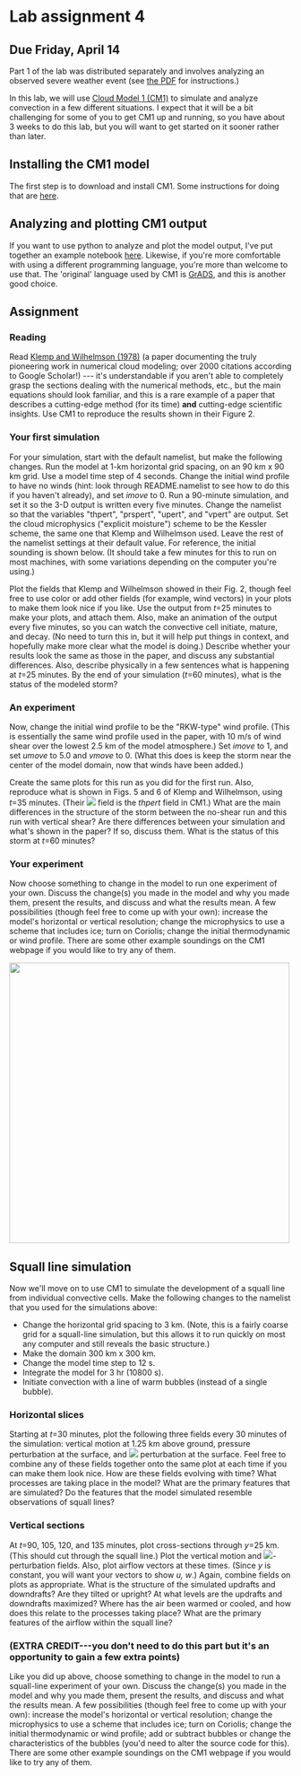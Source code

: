 # Lab assignment 4
## Due Friday, April 14

Part 1 of the lab was distributed separately and involves analyzing an observed severe weather event (see [the PDF](lab4/lab4.pdf) for instructions.)  

In this lab, we will use [Cloud Model 1 (CM1)](https://www2.mmm.ucar.edu/people/bryan/cm1/) to simulate and analyze convection in a few different situations. I expect that it will be a bit challenging for some of you to get CM1 up and running, so you have about 3 weeks to do this lab, but you will want to get started on it sooner rather than later.

## Installing the CM1 model
The first step is to download and install CM1. Some instructions for doing that are [here](lab4/cm1_instructions.md).

## Analyzing and plotting CM1 output
If you want to use python to analyze and plot the model output, I've put together an example notebook [here](lab4/cm1_plots_examples.ipynb). Likewise, if you're more comfortable with using a different programming language, you're more than welcome to use that. The 'original' language used by CM1 is [GrADS](http://cola.gmu.edu/grads/), and this is another good choice.

## Assignment

### Reading
Read [Klemp and Wilhelmson (1978)](https://journals.ametsoc.org/view/journals/atsc/35/6/1520-0469_1978_035_1070_tsotdc_2_0_co_2.xml?tab_body=abstract-display) (a paper documenting the truly pioneering work in numerical cloud modeling; over 2000 citations according to Google Scholar!) --- it's understandable if you aren't able to completely grasp the sections dealing with the numerical methods, etc., but the main equations should look familiar, and this is a rare example of a paper that describes a cutting-edge method (for its time) **and** cutting-edge scientific insights.  Use CM1 to reproduce the results shown in their Figure 2.

### Your first simulation
For your simulation, start with the default namelist, but make the following changes.  Run the model at 1-km horizontal grid spacing, on an 90 km x 90 km grid.  Use a model time step of 4 seconds.  Change the initial wind profile to have no winds (hint: look through README.namelist to see how to do this if you haven't already), and set *imove* to 0.  Run a 90-minute simulation, and set it so the 3-D output is written every five minutes.  Change the namelist so that the variables "thpert", "prspert", "upert", and "vpert" are output.  Set the cloud microphysics ("explicit moisture") scheme to be the Kessler scheme, the same one that Klemp and Wilhelmson used.  Leave the rest of the namelist settings at their default value.  For reference, the initial sounding is shown below.  (It should take a few minutes for this to run on most machines, with some variations depending on the computer you're using.)

Plot the fields that Klemp and Wilhelmson showed in their Fig. 2, though feel free to use color or add other fields (for example, wind vectors) in your plots to make them look nice if you like.  Use the output from *t*=25 minutes to make your plots, and attach them.  Also, make an animation of the output every five minutes, so you can watch the convective cell initiate, mature, and decay.  (No need to turn this in, but it will help put things in context, and hopefully make more clear what the model is doing.)
Describe whether your results look the same as those in the paper, and discuss any substantial differences.  Also, describe physically in a few sentences what is happening at *t*=25 minutes.  By the end of your simulation (*t*=60 minutes), what is the status of the modeled storm?

### An experiment

Now, change the initial wind profile to be the "RKW-type" wind profile.  (This is essentially the same wind profile used in the paper, with 10 m/s of wind shear over the lowest 2.5 km of the model atmosphere.)  Set *imove* to 1, and set *umove* to 5.0 and *vmove* to 0.  (What this does is keep the storm near the center of the model domain, now that winds have been added.)


Create the same plots for this run as you did for the first run.  Also, reproduce what is shown in Figs. 5 and 6 of Klemp and Wilhelmson, using *t*=35 minutes. (Their 
<img src="https://render.githubusercontent.com/render/math?math=\theta-\overline{\theta}"> field is the *thpert* field in CM1.)  What are the main differences in the structure of the storm between the no-shear run and this run with vertical shear?  Are there differences between your simulation and what's shown in the paper?  If so, discuss them.  What is the status of this storm at *t*=60 minutes?

### Your experiment
Now choose something to change in the model to run one experiment of your own.  Discuss the change(s) you made in the model and why you made them, present the results, and discuss and what the results mean.  A few possibilities (though feel free to come up with your own): increase the model's horizontal or vertical resolution; change the microphysics to use a scheme that includes ice; turn on Coriolis; change the initial thermodynamic or wind profile.  There are some other example soundings on the CM1 webpage if you would like to try any of them.

<img src="https://user-images.githubusercontent.com/18426375/160020822-428ced7c-44d6-4ecb-80e1-2bc4c3474673.png" width=500>

## Squall line simulation

Now we'll move on to use CM1 to simulate the development of a squall line from individual convective cells.  Make the following changes to the namelist that you used for the simulations above:

- Change the horizontal grid spacing to 3 km.  (Note, this is a fairly coarse grid for a squall-line simulation, but this allows it to run quickly on most any computer and still reveals the basic structure.)
- Make the domain 300 km x 300 km.
- Change the model time step to 12 s.
- Integrate the model for 3 hr (10800 s).
- Initiate convection with a line of warm bubbles (instead of a single bubble).

### Horizontal slices

Starting at *t*=30 minutes, plot the following three fields every 30 minutes of the simulation: vertical motion at 1.25 km above ground, pressure perturbation at the surface, and <img src="https://render.githubusercontent.com/render/math?math=\theta"> perturbation at the surface.  Feel free to combine any of these fields together onto the same plot at each time if you can make them look nice.  How are these fields evolving with time?  What processes are taking place in the model?  What are the primary features that are simulated?  Do the features that the model simulated resemble observations of squall lines?

### Vertical sections

At *t*=90, 105, 120, and 135 minutes, plot cross-sections through *y*=25 km.  (This should cut through the squall line.)  Plot the vertical motion and <img src="https://render.githubusercontent.com/render/math?math=\theta">-perturbation fields.  Also, plot airflow vectors at these times.  (Since *y* is constant, you will want your vectors to show *u, w*.)  Again, combine fields on plots as appropriate.  What is the structure of the simulated updrafts and downdrafts?  Are they tilted or upright?  At what levels are the updrafts and downdrafts maximized?  Where has the air been warmed or cooled, and how does this relate to the processes taking place?  What are the primary features of the airflow within the squall line?

### (EXTRA CREDIT---you don't need to do this part but it's an opportunity to gain a few extra points)

 Like you did up above, choose something to change in the model to run a squall-line experiment of your own.  Discuss the change(s) you made in the model and why you made them, present the results, and discuss and what the results mean.  A few possibilities (though feel free to come up with your own): increase the model's horizontal or vertical resolution; change the microphysics to use a scheme that includes ice; turn on Coriolis; change the initial thermodynamic or wind profile; add or subtract bubbles or change the characteristics of the bubbles (you'd need to alter the source code for this).  There are some other example soundings on the CM1 webpage if you would like to try any of them.



